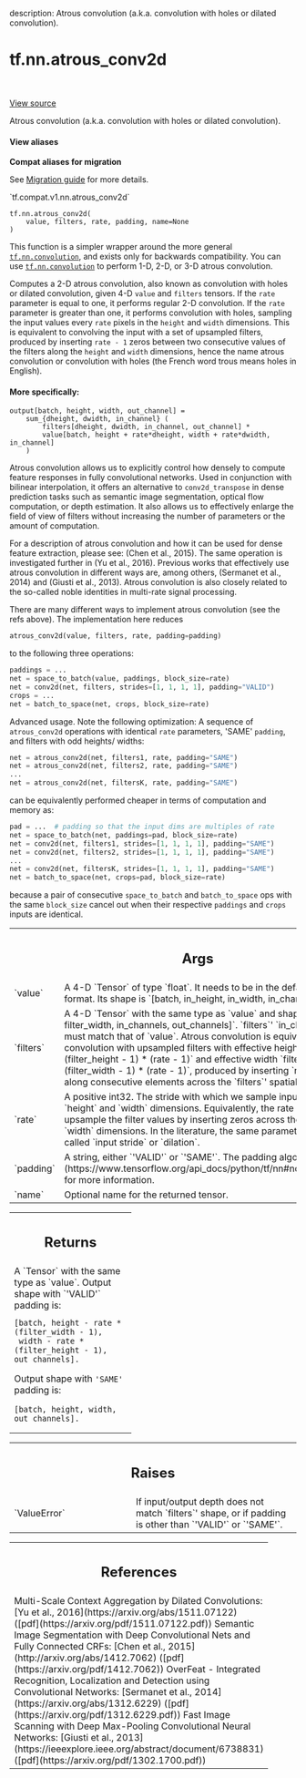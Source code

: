 description: Atrous convolution (a.k.a. convolution with holes or dilated convolution).

<div itemscope itemtype="http://developers.google.com/ReferenceObject">
<meta itemprop="name" content="tf.nn.atrous_conv2d" />
<meta itemprop="path" content="Stable" />
</div>

# tf.nn.atrous_conv2d

<!-- Insert buttons and diff -->

<table class="tfo-notebook-buttons tfo-api nocontent" align="left">

</table>

<a target="_blank" class="external" href="/code/stable/tensorflow/python/ops/nn_ops.py">View source</a>



Atrous convolution (a.k.a. convolution with holes or dilated convolution).


<section class="expandable">
  <h4 class="showalways">View aliases</h4>
  <p>
<b>Compat aliases for migration</b>
<p>See
<a href="https://www.tensorflow.org/guide/migrate">Migration guide</a> for
more details.</p>
<p>`tf.compat.v1.nn.atrous_conv2d`</p>
</p>
</section>

<pre class="devsite-click-to-copy prettyprint lang-py tfo-signature-link">
<code>tf.nn.atrous_conv2d(
    value, filters, rate, padding, name=None
)
</code></pre>



<!-- Placeholder for "Used in" -->

This function is a simpler wrapper around the more general
<a href="../../tf/nn/convolution.md"><code>tf.nn.convolution</code></a>, and exists only for backwards compatibility. You can
use <a href="../../tf/nn/convolution.md"><code>tf.nn.convolution</code></a> to perform 1-D, 2-D, or 3-D atrous convolution.

Computes a 2-D atrous convolution, also known as convolution with holes or
dilated convolution, given 4-D `value` and `filters` tensors. If the `rate`
parameter is equal to one, it performs regular 2-D convolution. If the `rate`
parameter is greater than one, it performs convolution with holes, sampling
the input values every `rate` pixels in the `height` and `width` dimensions.
This is equivalent to convolving the input with a set of upsampled filters,
produced by inserting `rate - 1` zeros between two consecutive values of the
filters along the `height` and `width` dimensions, hence the name atrous
convolution or convolution with holes (the French word trous means holes in
English).

#### More specifically:



```
output[batch, height, width, out_channel] =
    sum_{dheight, dwidth, in_channel} (
        filters[dheight, dwidth, in_channel, out_channel] *
        value[batch, height + rate*dheight, width + rate*dwidth, in_channel]
    )
```

Atrous convolution allows us to explicitly control how densely to compute
feature responses in fully convolutional networks. Used in conjunction with
bilinear interpolation, it offers an alternative to `conv2d_transpose` in
dense prediction tasks such as semantic image segmentation, optical flow
computation, or depth estimation. It also allows us to effectively enlarge
the field of view of filters without increasing the number of parameters or
the amount of computation.

For a description of atrous convolution and how it can be used for dense
feature extraction, please see: (Chen et al., 2015). The same operation is
investigated further in (Yu et al., 2016). Previous works that effectively
use atrous convolution in different ways are, among others,
(Sermanet et al., 2014) and (Giusti et al., 2013).
Atrous convolution is also closely related to the so-called noble identities
in multi-rate signal processing.

There are many different ways to implement atrous convolution (see the refs
above). The implementation here reduces

```python
atrous_conv2d(value, filters, rate, padding=padding)
```

to the following three operations:

```python
paddings = ...
net = space_to_batch(value, paddings, block_size=rate)
net = conv2d(net, filters, strides=[1, 1, 1, 1], padding="VALID")
crops = ...
net = batch_to_space(net, crops, block_size=rate)
```

Advanced usage. Note the following optimization: A sequence of `atrous_conv2d`
operations with identical `rate` parameters, 'SAME' `padding`, and filters
with odd heights/ widths:

```python
net = atrous_conv2d(net, filters1, rate, padding="SAME")
net = atrous_conv2d(net, filters2, rate, padding="SAME")
...
net = atrous_conv2d(net, filtersK, rate, padding="SAME")
```

can be equivalently performed cheaper in terms of computation and memory as:

```python
pad = ...  # padding so that the input dims are multiples of rate
net = space_to_batch(net, paddings=pad, block_size=rate)
net = conv2d(net, filters1, strides=[1, 1, 1, 1], padding="SAME")
net = conv2d(net, filters2, strides=[1, 1, 1, 1], padding="SAME")
...
net = conv2d(net, filtersK, strides=[1, 1, 1, 1], padding="SAME")
net = batch_to_space(net, crops=pad, block_size=rate)
```

because a pair of consecutive `space_to_batch` and `batch_to_space` ops with
the same `block_size` cancel out when their respective `paddings` and `crops`
inputs are identical.

<!-- Tabular view -->
 <table class="responsive fixed orange">
<colgroup><col width="214px"><col></colgroup>
<tr><th colspan="2"><h2 class="add-link">Args</h2></th></tr>

<tr>
<td>
`value`<a id="value"></a>
</td>
<td>
A 4-D `Tensor` of type `float`. It needs to be in the default "NHWC"
format. Its shape is `[batch, in_height, in_width, in_channels]`.
</td>
</tr><tr>
<td>
`filters`<a id="filters"></a>
</td>
<td>
A 4-D `Tensor` with the same type as `value` and shape
`[filter_height, filter_width, in_channels, out_channels]`. `filters`'
`in_channels` dimension must match that of `value`. Atrous convolution is
equivalent to standard convolution with upsampled filters with effective
height `filter_height + (filter_height - 1) * (rate - 1)` and effective
width `filter_width + (filter_width - 1) * (rate - 1)`, produced by
inserting `rate - 1` zeros along consecutive elements across the
`filters`' spatial dimensions.
</td>
</tr><tr>
<td>
`rate`<a id="rate"></a>
</td>
<td>
A positive int32. The stride with which we sample input values across
the `height` and `width` dimensions. Equivalently, the rate by which we
upsample the filter values by inserting zeros across the `height` and
`width` dimensions. In the literature, the same parameter is sometimes
called `input stride` or `dilation`.
</td>
</tr><tr>
<td>
`padding`<a id="padding"></a>
</td>
<td>
A string, either `'VALID'` or `'SAME'`. The padding algorithm. See
[here](https://www.tensorflow.org/api_docs/python/tf/nn#notes_on_padding_2)
for more information.
</td>
</tr><tr>
<td>
`name`<a id="name"></a>
</td>
<td>
Optional name for the returned tensor.
</td>
</tr>
</table>



<!-- Tabular view -->
 <table class="responsive fixed orange">
<colgroup><col width="214px"><col></colgroup>
<tr><th colspan="2"><h2 class="add-link">Returns</h2></th></tr>
<tr class="alt">
<td colspan="2">
A `Tensor` with the same type as `value`.
Output shape with `'VALID'` padding is:

    [batch, height - rate * (filter_width - 1),
     width - rate * (filter_height - 1), out_channels].

Output shape with `'SAME'` padding is:

    [batch, height, width, out_channels].
</td>
</tr>

</table>



<!-- Tabular view -->
 <table class="responsive fixed orange">
<colgroup><col width="214px"><col></colgroup>
<tr><th colspan="2"><h2 class="add-link">Raises</h2></th></tr>

<tr>
<td>
`ValueError`<a id="ValueError"></a>
</td>
<td>
If input/output depth does not match `filters`' shape, or if
padding is other than `'VALID'` or `'SAME'`.
</td>
</tr>
</table>



<!-- Tabular view -->
 <table class="responsive fixed orange">
<colgroup><col width="214px"><col></colgroup>
<tr><th colspan="2"><h2 class="add-link">References</h2></th></tr>
<tr class="alt">
<td colspan="2">
Multi-Scale Context Aggregation by Dilated Convolutions:
  [Yu et al., 2016](https://arxiv.org/abs/1511.07122)
  ([pdf](https://arxiv.org/pdf/1511.07122.pdf))
Semantic Image Segmentation with Deep Convolutional Nets and Fully
Connected CRFs:
  [Chen et al., 2015](http://arxiv.org/abs/1412.7062)
  ([pdf](https://arxiv.org/pdf/1412.7062))
OverFeat - Integrated Recognition, Localization and Detection using
Convolutional Networks:
  [Sermanet et al., 2014](https://arxiv.org/abs/1312.6229)
  ([pdf](https://arxiv.org/pdf/1312.6229.pdf))
Fast Image Scanning with Deep Max-Pooling Convolutional Neural Networks:
  [Giusti et al., 2013]
  (https://ieeexplore.ieee.org/abstract/document/6738831)
  ([pdf](https://arxiv.org/pdf/1302.1700.pdf))
</td>
</tr>

</table>

